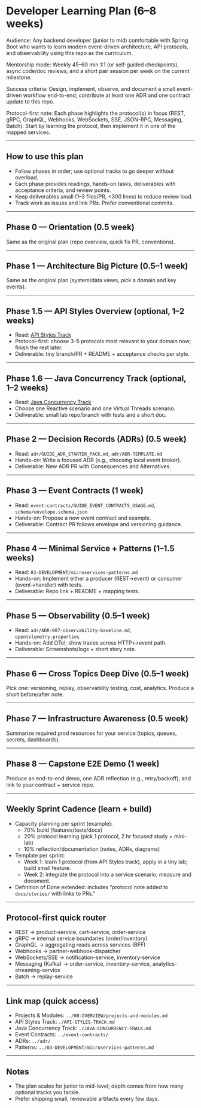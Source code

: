 # Developer Learning Plan (6–8 weeks)

Audience: Any backend developer (junior to mid) comfortable with Spring Boot who wants to learn modern event-driven architecture, API protocols, and observability using this repo as the curriculum.

Mentorship mode: Weekly 45–60 min 1:1 (or self-guided checkpoints), async code/doc reviews, and a short pair session per week on the current milestone.

Success criteria: Design, implement, observe, and document a small event-driven workflow end-to-end; contribute at least one ADR and one contract update to this repo.

Protocol-first note: Each phase highlights the protocol(s) in focus (REST, gRPC, GraphQL, Webhooks, WebSockets, SSE, JSON-RPC, Messaging, Batch). Start by learning the protocol, then implement it in one of the mapped services.

---

## How to use this plan
- Follow phases in order; use optional tracks to go deeper without overload.
- Each phase provides readings, hands-on tasks, deliverables with acceptance criteria, and review points.
- Keep deliverables small (1–3 files/PR, <300 lines) to reduce review load.
- Track work as issues and link PRs. Prefer conventional commits.

---

## Phase 0 — Orientation (0.5 week)
Same as the original plan (repo overview, quick fix PR, conventions).

---

## Phase 1 — Architecture Big Picture (0.5–1 week)
Same as the original plan (system/data views, pick a domain and key events).

---

## Phase 1.5 — API Styles Overview (optional, 1–2 weeks)
- Read: [API Styles Track](./API-STYLES-TRACK.md)
- Protocol-first: choose 3–5 protocols most relevant to your domain now; finish the rest later.
- Deliverable: tiny branch/PR + README + acceptance checks per style.

---

## Phase 1.6 — Java Concurrency Track (optional, 1–2 weeks)
- Read: [Java Concurrency Track](./JAVA-CONCURRENCY-TRACK.md)
- Choose one Reactive scenario and one Virtual Threads scenario.
- Deliverable: small lab repo/branch with tests and a short doc.

---

## Phase 2 — Decision Records (ADRs) (0.5 week)
- Read: `adr/GUIDE_ADR_STARTER_PACK.md`, `adr/ADR-TEMPLATE.md`
- Hands-on: Write a focused ADR (e.g., choosing local event broker).
- Deliverable: New ADR PR with Consequences and Alternatives.

---

## Phase 3 — Event Contracts (1 week)
- Read: `event-contracts/GUIDE_EVENT_CONTRACTS_USAGE.md`, `schema/envelope.schema.json`
- Hands-on: Propose a new event contract and example.
- Deliverable: Contract PR follows envelope and versioning guidance.

---

## Phase 4 — Minimal Service + Patterns (1–1.5 weeks)
- Read: `03-DEVELOPMENT/microservices-patterns.md`
- Hands-on: Implement either a producer (REST→event) or consumer (event→handler) with tests.
- Deliverable: Repo link + README + mapping tests.

---

## Phase 5 — Observability (0.5–1 week)
- Read: `adr/ADR-007-observability-baseline.md`, `opentelemetry.properties`
- Hands-on: Add OTel; show traces across HTTP↔event path.
- Deliverable: Screenshots/logs + short story note.

---

## Phase 6 — Cross Topics Deep Dive (0.5–1 week)
Pick one: versioning, replay, observability testing, cost, analytics. Produce a short before/after note.

---

## Phase 7 — Infrastructure Awareness (0.5 week)
Summarize required prod resources for your service (topics, queues, secrets, dashboards).

---

## Phase 8 — Capstone E2E Demo (1 week)
Produce an end-to-end demo, one ADR reflection (e.g., retry/backoff), and link to your contract + service repo.

---

## Weekly Sprint Cadence (learn + build)
- Capacity planning per sprint (example):
  - 70% build (features/tests/docs)
  - 20% protocol learning (pick 1 protocol, 2 hr focused study + mini-lab)
  - 10% reflection/documentation (notes, ADRs, diagrams)
- Template per sprint:
  - Week 1: learn 1 protocol (from API Styles track), apply in a tiny lab; build small feature.
  - Week 2: integrate the protocol into a service scenario; measure and document.
- Definition of Done extended: includes “protocol note added to `docs/stories/` with links to PRs.”

---

## Protocol-first quick router
- REST → product-service, cart-service, order-service
- gRPC → internal service boundaries (order/inventory)
- GraphQL → aggregating reads across services (BFF)
- Webhooks → partner-webhook-dispatcher
- WebSockets/SSE → notification-service, inventory-service
- Messaging (Kafka) → order-service, inventory-service, analytics-streaming-service
- Batch → replay-service

---

## Link map (quick access)
- Projects & Modules: `../00-OVERVIEW/projects-and-modules.md`
- API Styles Track: `./API-STYLES-TRACK.md`
- Java Concurrency Track: `./JAVA-CONCURRENCY-TRACK.md`
- Event Contracts: `../event-contracts/`
- ADRs: `../adr/`
- Patterns: `../03-DEVELOPMENT/microservices-patterns.md`

---

## Notes
- The plan scales for junior to mid-level; depth comes from how many optional tracks you tackle.
- Prefer shipping small, reviewable artifacts every few days.
